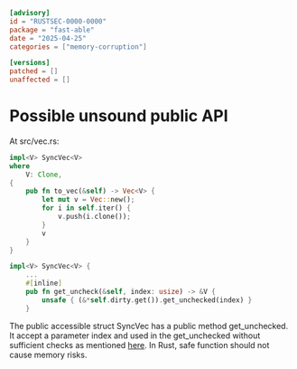 ```toml
[advisory]
id = "RUSTSEC-0000-0000"
package = "fast-able"
date = "2025-04-25"
categories = ["memory-corruption"]

[versions]
patched = []
unaffected = []
```

# Possible unsound public API

At src/vec.rs:

```rust
impl<V> SyncVec<V>
where
    V: Clone,
{
    pub fn to_vec(&self) -> Vec<V> {
        let mut v = Vec::new();
        for i in self.iter() {
            v.push(i.clone());
        }
        v
    }
}

impl<V> SyncVec<V> {
    ...
    #[inline]
    pub fn get_uncheck(&self, index: usize) -> &V {
        unsafe { (&*self.dirty.get()).get_unchecked(index) }
    }
```

The public accessible struct SyncVec has a public method get_unchecked. It accept a parameter index and used in the get_unchecked without sufficient checks as mentioned [here](https://doc.rust-lang.org/std/primitive.slice.html#method.get_unchecked). In Rust, safe function should not cause memory risks.

